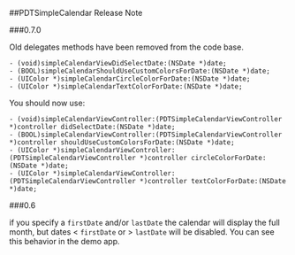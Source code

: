 ##PDTSimpleCalendar Release Note

###0.7.0

Old delegates methods have been removed from the code base.

````
- (void)simpleCalendarViewDidSelectDate:(NSDate *)date;
- (BOOL)simpleCalendarShouldUseCustomColorsForDate:(NSDate *)date;
- (UIColor *)simpleCalendarCircleColorForDate:(NSDate *)date;
- (UIColor *)simpleCalendarTextColorForDate:(NSDate *)date;
````

You should now use:

````
- (void)simpleCalendarViewController:(PDTSimpleCalendarViewController *)controller didSelectDate:(NSDate *)date;
- (BOOL)simpleCalendarViewController:(PDTSimpleCalendarViewController *)controller shouldUseCustomColorsForDate:(NSDate *)date;
- (UIColor *)simpleCalendarViewController:(PDTSimpleCalendarViewController *)controller circleColorForDate:(NSDate *)date;
- (UIColor *)simpleCalendarViewController:(PDTSimpleCalendarViewController *)controller textColorForDate:(NSDate *)date;
````


###0.6

if you specify a `firstDate` and/or `lastDate` the calendar will display the full month, but dates < `firstDate` or > `lastDate` will be disabled. You can see this behavior in the demo app.